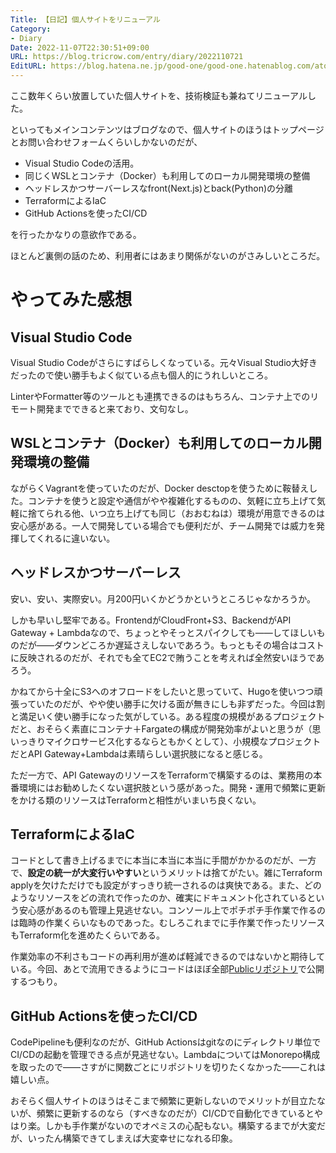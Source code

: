```yaml
---
Title: 【日記】個人サイトをリニューアル
Category:
- Diary
Date: 2022-11-07T22:30:51+09:00
URL: https://blog.tricrow.com/entry/diary/2022110721
EditURL: https://blog.hatena.ne.jp/good-one/good-one.hatenablog.com/atom/entry/4207112889934591705
---
```


ここ数年くらい放置していた個人サイトを、技術検証も兼ねてリニューアルした。

といってもメインコンテンツはブログなので、個人サイトのほうはトップページとお問い合わせフォームくらいしかないのだが、

- Visual Studio Codeの活用。
- 同じくWSLとコンテナ（Docker）も利用してのローカル開発環境の整備
- ヘッドレスかつサーバーレスなfront(Next.js)とback(Python)の分離
- TerraformによるIaC
- GitHub Actionsを使ったCI/CD
  
を行ったかなりの意欲作である。

ほとんど裏側の話のため、利用者にはあまり関係がないのがさみしいところだ。

# やってみた感想

## Visual Studio Code

Visual Studio Codeがさらにすばらしくなっている。元々Visual Studio大好きだったので使い勝手もよく似ている点も個人的にうれしいところ。

LinterやFormatter等のツールとも連携できるのはもちろん、コンテナ上でのリモート開発までできると来ており、文句なし。

## WSLとコンテナ（Docker）も利用してのローカル開発環境の整備

ながらくVagrantを使っていたのだが、Docker desctopを使うために鞍替えした。コンテナを使うと設定や通信がやや複雑化するものの、気軽に立ち上げて気軽に捨てられる他、いつ立ち上げても同じ（おおむねは）環境が用意できるのは安心感がある。一人で開発している場合でも便利だが、チーム開発では威力を発揮してくれるに違いない。

## ヘッドレスかつサーバーレス

安い、安い、実際安い。月200円いくかどうかというところじゃなかろうか。

しかも早いし堅牢である。FrontendがCloudFront+S3、BackendがAPI Gateway + Lambdaなので、ちょっとやそっとスパイクしても――してほしいものだが――ダウンどころか遅延さえしないであろう。もっともその場合はコストに反映されるのだが、それでも全てEC2で賄うことを考えれば全然安いほうであろう。

かねてから十全にS3へのオフロードをしたいと思っていて、Hugoを使いつつ頑張っていたのだが、やや使い勝手に欠ける面が無きにしも非ずだった。今回は割と満足いく使い勝手になった気がしている。ある程度の規模があるプロジェクトだと、おそらく素直にコンテナ＋Fargateの構成が開発効率がよいと思うが（思いっきりマイクロサービス化するならともかくとして）、小規模なプロジェクトだとAPI Gateway+Lambdaは素晴らしい選択肢になると感じる。

ただ一方で、API GatewayのリソースをTerraformで構築するのは、業務用の本番環境にはお勧めしたくない選択肢という感があった。開発・運用で頻繁に更新をかける類のリソースはTerraformと相性がいまいち良くない。

## TerraformによるIaC

コードとして書き上げるまでに本当に本当に本当に手間がかかるのだが、一方で、**設定の統一が大変行いやすい**というメリットは捨てがたい。雑にTerraform applyを欠けただけでも設定がすっきり統一されるのは爽快である。また、どのようなリソースをどの流れで作ったのか、確実にドキュメント化されているという安心感があるのも管理上見逃せない。コンソール上でポチポチ手作業で作るのは臨時の作業くらいなものであった。むしろこれまでに手作業で作ったリソースもTerraform化を進めたくらいである。

作業効率の不利さもコードの再利用が進めば軽減できるのではないかと期待している。今回、あとで流用できるようにコードはほぼ全部[Publicリポジトリ](https://github.com/nakatatsu/terraform)で公開するつもり。

## GitHub Actionsを使ったCI/CD

CodePipelineも便利なのだが、GitHub Actionsはgitなのにディレクトリ単位でCI/CDの起動を管理できる点が見逃せない。LambdaについてはMonorepo構成を取ったので――さすがに関数ごとにリポジトリを切りたくなかった――これは嬉しい点。

おそらく個人サイトのほうはそこまで頻繁に更新しないのでメリットが目立たないが、頻繁に更新するのなら（すべきなのだが）CI/CDで自動化できているとやはり楽。しかも手作業がないのでオペミスの心配もない。構築するまでが大変だが、いったん構築できてしまえば大変幸せになれる印象。
